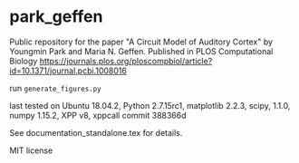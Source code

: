 # park_geffen
Public repository for the paper "A Circuit Model of Auditory Cortex" by Youngmin Park and Maria N. Geffen. Published in PLOS Computational Biology https://journals.plos.org/ploscompbiol/article?id=10.1371/journal.pcbi.1008016

run
```generate_figures.py```

last tested on Ubuntu 18.04.2, Python 2.7.15rc1, matplotlib 2.2.3, scipy, 1.1.0, numpy 1.15.2, XPP v8, xppcall commit 388366d

See documentation_standalone.tex for details.

MIT license
